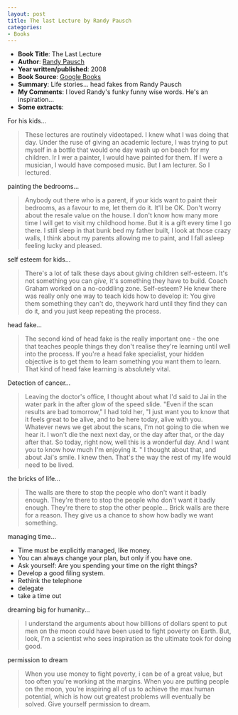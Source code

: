 ```yaml
---
layout: post
title: The last Lecture by Randy Pausch
categories:
- Books
---
```


- **Book Title**: The Last Lecture
- **Author**: [Randy Pausch](http://en.wikipedia.org/wiki/Randy_Pausch)
- **Year written/published**: 2008
- **Book Source**: [Google Books](http://books.google.com/books?id=5GC-gCqZ0kgC&dq=the+last+lecture)
- **Summary**: Life stories... head fakes from Randy Pausch
- **My Comments**: I loved Randy's funky funny wise words. He's an inspiration...
- **Some extracts**:

For his kids...

> These lectures are routinely videotaped. I knew what I was doing that day. Under the ruse of giving an academic lecture, I was trying to put myself in a bottle that would one day wash up on beach for my children. Ir I wer a painter, I would have painted for them. If I were a musician, I would have composed music. But I am lecturer. So I lectured.

painting the bedrooms...

> Anybody out there who is a parent, if your kids want to paint their bedrooms, as a favour to me, let them do it. It'll be OK. Don't worry about the resale value on the house. I don't know how many more time I will get to visit my childhood home. But it is a gift every time I go there. I still sleep in that bunk bed my father built, I look at those crazy walls, I think about my parents allowing me to paint, and I fall asleep feeling lucky and pleased.

self esteem for kids...

> There's a lot of talk these days about giving children self-esteem. It's not something you can _give,_ it's something they have to build. Coach Graham worked on a no-coddling zone. Self-esteem? He knew there was really only one way to teach kids how to develop it: You give them something they can't do, theywork hard until they find they can do it, and you just keep repeating the process.

head fake...

> The second kind of head fake is the really important one - the one that teaches people things they don't realise they're learning until well into the process. If you're a head fake specialist, your hidden objective is to get them to learn something you want them to learn. That kind of head fake learning is absolutely vital.

Detection of cancer...

> Leaving the doctor's office, I thought about what I'd said to Jai in the water park in the after glow of the speed slide. "Even if the scan results are bad tomorrow," I had told her, "I just want you to know that it feels great to be alive, and to be here today, alive with you. Whatever news we get about the scans, I'm not going to die when we hear it. I won't die the next next day, or the day after that, or the day after that. So today, right now, well this is a wonderful day. And I want you to know how much I'm enjoying it. " I thought about that, and about Jai's smile. I knew then. That's the way the rest of my life would need to be lived.

the bricks of life...

> The walls are there to stop the people who don't want it badly enough. They're there to stop the people who don't want it badly enough. They're there to stop the other people... Brick walls are there for a reason. They give us a chance to show how badly we want something.

managing time...

- Time must be explicitly managed, like money.
- You can always change your plan, but only if you have one.
- Ask yourself: Are you spending your time on the right things?
- Develop a good filing system.
- Rethink the telephone
- delegate
- take a time out

dreaming big for humanity...

> I understand the arguments about how billions of dollars spent to put men on the moon could have been used to fight poverty on Earth. But, look, I'm a scientist who sees inspiration as the ultimate took for doing good.

permission to dream

> When you use money to fight poverty, i can be of a great value, but too often you're working at the margins. When you are putting people on the moon, you're inspiring all of us to achieve the max human potential, which is how out greatest problems will eventually be solved. Give yourself permission to dream.
